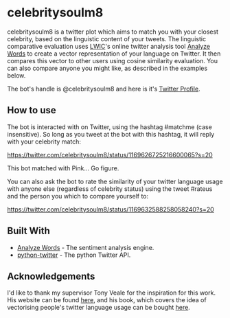 # celebritysoulm8

celebritysoulm8 is a twitter plot which aims to match you with your closest
celebrity, based on the linguistic content of your tweets. The linguistic
comparative evaluation uses [LWIC](http://liwc.wpengine.com/)'s online twitter
analysis tool [Analyze Words](https://analyzewords.com/) to create a vector
representation of your language on Twitter. It then compares this vector
to other users using cosine similarity evaluation. You can also compare anyone
you might like, as described in the examples below.

The bot's handle is @celebritysoulm8 and here is it's [Twitter Profile](https://twitter.com/celebritysoulm8).

## How to use

The bot is interacted with on Twitter, using the hashtag #matchme (case insensitive).
So long as you tweet at the bot with this hashtag, it will reply with your celebrity
match:

https://twitter.com/celebritysoulm8/status/1169626725216600065?s=20

This bot matched with Pink... Go figure.

You can also ask the bot to rate the similarity of your twitter language usage
with anyone else (regardless of celebrity status) using the tweet #rateus and
the person you which to compare yourself to:

https://twitter.com/celebritysoulm8/status/1169632588258058240?s=20

## Built With

* [Analyze Words](https://analyzewords.com/) - The sentiment analysis engine.
* [python-twitter](https://github.com/bear/python-twitter) - The python Twitter API.

## Acknowledgements

I'd like to thank my supervisor Tony Veale for the inspiration for this work.
His website can be found [here](http://afflatus.ucd.ie/), and his book, which
covers the idea of vectorising people's twitter language usage can be bought
[here](https://www.amazon.co.uk/Exploding-Creativity-Myth-Computational-Foundations/dp/1441181725/ref=sr_1_1?keywords=tony+veale&qid=1567622637&s=gateway&sr=8-1).
